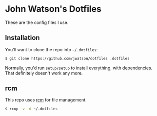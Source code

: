 # John Watson's Dotfiles

These are the config files I use.

## Installation

You'll want to clone the repo into `~/.dotfiles`:

```sh
$ git clone https://github.com/jwatson/dotfiles .dotfiles
```

Normally, you'd run `setup/setup` to install everything, with dependencies. That
definitely doesn't work any more.

## rcm

This repo uses [rcm](https://github.com/thoughtbot/rcm) for file management.

```sh
$ rcup -v -d ~/.dotfiles
```
